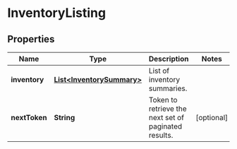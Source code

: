 
# InventoryListing

## Properties
Name | Type | Description | Notes
------------ | ------------- | ------------- | -------------
**inventory** | [**List&lt;InventorySummary&gt;**](InventorySummary.md) | List of inventory summaries. | 
**nextToken** | **String** | Token to retrieve the next set of paginated results. |  [optional]



